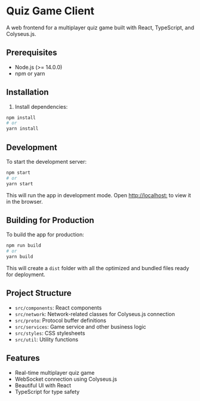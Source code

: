 # Quiz Game Client

A web frontend for a multiplayer quiz game built with React, TypeScript, and Colyseus.js.

## Prerequisites

- Node.js (>= 14.0.0)
- npm or yarn

## Installation

1. Install dependencies:

```bash
npm install
# or
yarn install
```

## Development

To start the development server:

```bash
npm start
# or
yarn start
```

This will run the app in development mode. Open [http://localhost:](http://localhost:) to view it in the browser.

## Building for Production

To build the app for production:

```bash
npm run build
# or
yarn build
```

This will create a `dist` folder with all the optimized and bundled files ready for deployment.

## Project Structure

- `src/components`: React components
- `src/network`: Network-related classes for Colyseus.js connection
- `src/proto`: Protocol buffer definitions
- `src/services`: Game service and other business logic
- `src/styles`: CSS stylesheets
- `src/util`: Utility functions

## Features

- Real-time multiplayer quiz game
- WebSocket connection using Colyseus.js
- Beautiful UI with React
- TypeScript for type safety

